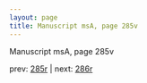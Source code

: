 ```yaml
---
layout: page
title: Manuscript msA, page 285v
---
```


Manuscript msA, page 285v

prev:  [285r](../285r) | next:  [286r](../286r)